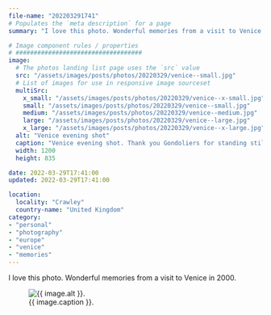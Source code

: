 ```yaml
---
file-name: "202203291741"
# Populates the `meta description` for a page
summary: "I love this photo. Wonderful memories from a visit to Venice in 2000."

# Image component rules / properties
# ###################################
image:
  # The photos landing list page uses the `src` value
  src: "/assets/images/posts/photos/20220329/venice--small.jpg"
  # List of images for use in responsive image sourceset
  multiSrc:
    x_small: "/assets/images/posts/photos/20220329/venice--x-small.jpg"
    small: "/assets/images/posts/photos/20220329/venice--small.jpg"
    medium: "/assets/images/posts/photos/20220329/venice--medium.jpg"
    large: "/assets/images/posts/photos/20220329/venice--large.jpg"
    x_large: "/assets/images/posts/photos/20220329/venice--x-large.jpg"
  alt: "Venice evening shot"
  caption: "Venice evening shot. Thank you Gondoliers for standing still"
  width: 1200
  height: 835

date: 2022-03-29T17:41:00
updated: 2022-03-29T17:41:00

location:
  locality: "Crawley"
  country-name: "United Kingdom"
category:
- "personal"
- "photography"
- "europe"
- "venice"
- "memories"
---
```


I love this photo. Wonderful memories from a visit to Venice in 2000.

<figure class="flow">
	<img src="{{ image.multiSrc.medium }}"
    srcset="{{ image.multiSrc.x_small }} 320w,
							{{ image.multiSrc.small }} 600w,
							{{ image.multiSrc.medium }} 768w,
							{{ image.multiSrc.large }} 1024w,
							{{ image.multiSrc.x_large }} 1200w"
    sizes="(min-width: 20em) 100vw"
    alt="{{ image.alt }}."
    width="{{ image.width }}"
    height="{{ image.height }}"
    loading="lazy"
    decoding="async"
    class="shadow">
	<figcaption>{{ image.caption }}.</figcaption>
</figure>
